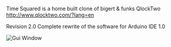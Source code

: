 Time Squared is a home built clone of bigert & funks QlockTwo
http://www.qlocktwo.com/?lang=en

Revision 2.0
Complete rewrite of the software for Arduino IDE 1.0


![Gui Window](https://github.com/spudstud/TimeSquared/raw/master/lib/timesquared.png)
